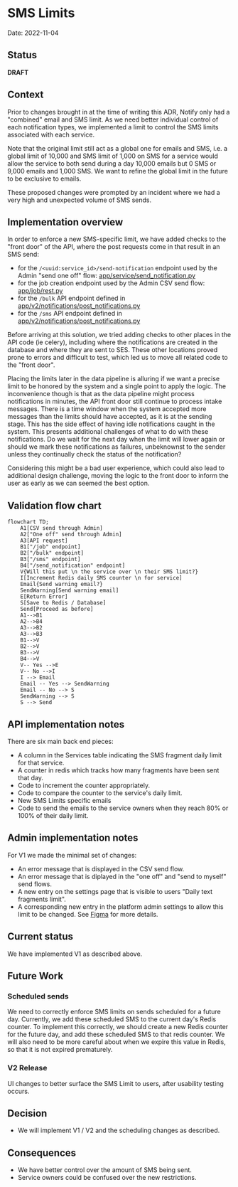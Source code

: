 # SMS Limits

Date: 2022-11-04

## Status

**DRAFT**

## Context

Prior to changes brought in at the time of writing this ADR, Notify only had a "combined" email and SMS limit. As we need better individual control of each notification types, we implemented a limit to control the SMS limits associated with each service.

Note that the original limit still act as a global one for emails and SMS, i.e. a global limit of 10,000 and SMS limit of 1,000 on SMS for a service would allow the service to both send during a day 10,000 emails but 0 SMS or 9,000 emails and 1,000 SMS. We want to refine the global limit in the future to be exclusive to emails.

These proposed changes were prompted by an incident where we had a very high and unexpected volume of SMS sends.

## Implementation overview

In order to enforce a new SMS-specific limit, we have added checks to the "front door" of the API, where the post requests come in that result in an SMS send:
- for the `/<uuid:service_id>/send-notification` endpoint used by the Admin "send one off" flow: [app/service/send_notification.py](https://github.com/cds-snc/notification-api/blob/d3412ad3697162550d3f5d73958f488a305d3cf7/app/service/send_notification.py#L66)
- for the job creation endpoint used by the Admin CSV send flow: [app/job/rest.py](https://github.com/cds-snc/notification-api/blob/d3412ad3697162550d3f5d73958f488a305d3cf7/app/job/rest.py#L149)
- for the `/bulk` API endpoint defined in [app/v2/notifications/post_notifications.py](https://github.com/cds-snc/notification-api/blob/d3412ad3697162550d3f5d73958f488a305d3cf7/app/v2/notifications/post_notifications.py#L186)
- for the `/sms` API endpoint defined in [app/v2/notifications/post_notifications.py](https://github.com/cds-snc/notification-api/blob/d3412ad3697162550d3f5d73958f488a305d3cf7/app/v2/notifications/post_notifications.py#L228)

Before arriving at this solution, we tried adding checks to other places in the API code (ie celery), including where the notifications are created in the database and where they are sent to SES. These other locations proved prone to errors and difficult to test, which led us to move all related code to the "front door".

Placing the limits later in the data pipeline is alluring if we want a precise limit to be honored by the system and a single point to apply the logic. The inconvenience though is that as the data pipeline might process notifications in minutes, the API front door still continue to process intake messages. There is a time window when the system accepted more messages than the limits should have accepted, as it is at the sending stage. This has the side effect of having idle notifications caught in the system. This presents additional challenges of what to do with these notifications. Do we wait for the next day when the limit will lower again or should we mark these notifications as failures, unbeknownst to the sender unless they continually check the status of the notification? 

Considering this might be a bad user experience, which could also lead to additional design challenge, moving the logic to the front door to inform the user as early as we can seemed the best option.

## Validation flow chart

```mermaid
flowchart TD;
    A1[CSV send through Admin]
    A2["One off" send through Admin]
    A3[API request]
    B1["/job" endpoint]
    B2["/bulk" endpoint]
    B3["/sms" endpoint]
    B4["/send_notification" endpoint]
    V{Will this put \n the service over \n their SMS limit?}
    I[Increment Redis daily SMS counter \n for service]
    Email{Send warning email?}
    SendWarning[Send warning email]
    E[Return Error]
    S[Save to Redis / Database]
    Send[Proceed as before]
    A1-->B1
    A2-->B4
    A3-->B2
    A3-->B3
    B1-->V
    B2-->V
    B3-->V
    B4-->V
    V-- Yes -->E
    V-- No -->I
    I --> Email
    Email -- Yes --> SendWarning
    Email -- No --> S
    SendWarning --> S
    S --> Send
```

## API implementation notes

There are six main back end pieces:
- A column in the Services table indicating the SMS fragment daily limit for that service.
- A counter in redis which tracks how many fragments have been sent that day.
- Code to increment the counter appropriately.
- Code to compare the counter to the service's daily limit.
- New SMS Limits specific emails
- Code to send the emails to the service owners when they reach 80% or 100% of their daily limit.

## Admin implementation notes

For V1 we made the minimal set of changes:
- An error message that is displayed in the CSV send flow.
- An error message that is diplayed in the "one off" and "send to myself" send flows.
- A new entry on the settings page that is visible to users "Daily text fragments limit".
- A corresponding new entry in the platform admin settings to allow this limit to be changed.
See [Figma](https://www.figma.com/file/j7NLJsOY8UQkGNH50Js00t/Sending-capacity---capacit%C3%A9-d'envoi?node-id=1%3A8) for more details.

## Current status

We have implemented V1 as described above.

## Future Work

### Scheduled sends

We need to correctly enforce SMS limits on sends scheduled for a future day. Currently, we add these scheduled SMS to the current day's Redis counter. To implement this correctly, we should create a new Redis counter for the future day, and add these scheduled SMS to that redis counter. We will also need to be more careful about when we expire this value in Redis, so that it is not expired prematurely.

### V2 Release

UI changes to better surface the SMS Limit to users, after usability testing occurs.

## Decision

- We will implement V1 / V2 and the scheduling changes as described.

## Consequences

- We have better control over the amount of SMS being sent.
- Service owners could be confused over the new restrictions.
